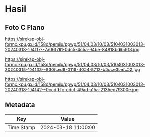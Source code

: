 # Hasil

## Foto C Plano

https://sirekap-obj-formc.kpu.go.id/158d/pemilu/ppwp/51/04/03/10/03/5104031003013-20240318-104117--7a06f761-0dc5-4c5a-94be-84818bd659f3.jpg

https://sirekap-obj-formc.kpu.go.id/158d/pemilu/ppwp/51/04/03/10/03/5104031003013-20240318-104133--860fced9-0119-4054-8712-b5dce3befc52.jpg

https://sirekap-obj-formc.kpu.go.id/158d/pemilu/ppwp/51/04/03/10/03/5104031003013-20240318-104142--0ccdfbfc-cdcf-49ad-a15a-2135ed79300e.jpg


## Metadata

| Key        | Value               |
| ---------- | ------------------- |
| Time Stamp | 2024-03-18 11:00:00 |




